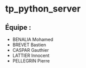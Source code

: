 # tp_python_server

## Équipe : 
* BENALIA Mohamed
* BREVET Bastien
* CASPAR Gauthier
* LATTIER Innocent
* PELLEGRIN Pierre
